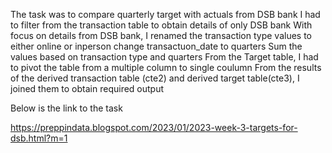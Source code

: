 The task was to compare quarterly target with actuals from DSB bank
I had to filter from the transaction table to obtain details of only DSB bank
With focus on details from DSB bank, I renamed the transaction type values to either online or inperson
change transactuon_date to quarters
Sum the values based on transaction type and quarters
From the Target table, I had to pivot the table from a multiple column to single coulumn
From the results of the derived transaction table (cte2) and derived target table(cte3), I joined them to obtain required output

Below is the link to the task

https://preppindata.blogspot.com/2023/01/2023-week-3-targets-for-dsb.html?m=1
